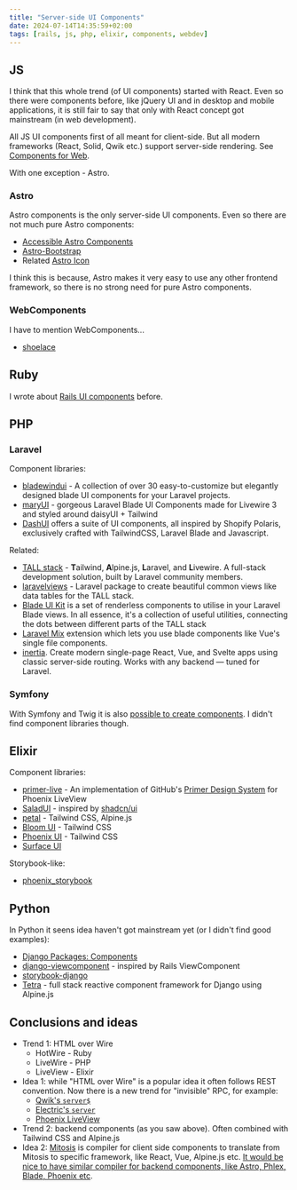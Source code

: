 ```yaml
---
title: "Server-side UI Components"
date: 2024-07-14T14:35:59+02:00
tags: [rails, js, php, elixir, components, webdev]
---
```


## JS

I think that this whole trend (of UI components) started with React. Even so there were components before, like jQuery UI and in desktop and mobile applications, it is still fair to say that only with React concept got mainstream (in web development).

All JS UI components first of all meant for client-side. But all modern frameworks (React, Solid, Qwik etc.) support server-side rendering. See [Components for Web](/content/posts/components-for-web/index.md).

With one exception - Astro.

### Astro

Astro components is the only server-side UI components. Even so there are not much pure Astro components:

- [Accessible Astro Components](https://github.com/markteekman/accessible-astro-components)
- [Astro-Bootstrap](https://astro-bootstrap.github.io/)
- Related [Astro Icon](https://www.astroicon.dev/guides/components/)

I think this is because, Astro makes it very easy to use any other frontend framework, so there is no strong need for pure Astro components.

### WebComponents

I have to mention WebComponents...

- [shoelace](https://shoelace.style/)

## Ruby

I wrote about [Rails UI components](/content/posts/rails-ui-components/index.md) before.

## PHP

### Laravel

Component libraries:

- [bladewindui](https://bladewindui.com/) - A collection of over 30 easy-to-customize but elegantly designed blade UI components for your Laravel projects.
- [maryUI](https://mary-ui.com/) - gorgeous Laravel Blade UI Components made for Livewire 3 and styled around daisyUI + Tailwind
- [DashUI](https://github.com/combindma/dash-ui) offers a suite of UI components, all inspired by Shopify Polaris, exclusively crafted with TailwindCSS, Laravel Blade and Javascript.

Related:

- [TALL stack](https://tallstack.dev/resources) - **T**ailwind, **A**lpine.js, **L**aravel, and **L**ivewire. A full-stack development solution, built by Laravel community members.
- [laravelviews](https://laravelviews.com/) - Laravel package to create beautiful common views like data tables for the TALL stack.
- [Blade UI Kit](https://blade-ui-kit.com/docs/0.x/introduction) is a set of renderless components to utilise in your Laravel Blade views. In all essence, it's a collection of useful utilities, connecting the dots between different parts of the TALL stack
- [Laravel Mix](https://laravel-mix.com/extensions/single-file-blade-components) extension which lets you use blade components like Vue's single file components.
- [inertia](https://inertiajs.com/). Create modern single-page React, Vue, and Svelte apps using classic server-side routing. Works with any backend — tuned for Laravel.

### Symfony

With Symfony and Twig it is also [possible to create components](https://symfony.com/bundles/ux-twig-component/current/index.html). I didn't find component libraries though.

## Elixir

Component libraries:

- [primer-live](https://primer-live.org/) - An implementation of GitHub's [Primer Design System](https://primer.style/) for Phoenix LiveView
- [SaladUI](https://salad-storybook.fly.dev/welcome) - inspired by [shadcn/ui](https://ui.shadcn.com/)
- [petal](https://petal.build/components) - Tailwind CSS, Alpine.js
- [Bloom UI](https://bloom-ui.fly.dev/) - Tailwind CSS
- [Phoenix UI](https://phoenix-ui.fly.dev/) - Tailwind CSS
- [Surface UI](https://surface-ui.org/)

Storybook-like:

- [phoenix_storybook](https://github.com/phenixdigital/phoenix_storybook)

## Python

In Python it seens idea haven't got mainstream yet (or I didn't find good examples):

- [Django Packages: Components](https://djangopackages.org/grids/g/components/)
- [django-viewcomponent](https://github.com/rails-inspire-django/django-viewcomponent) - inspired by Rails ViewComponent
- [storybook-django](https://github.com/torchbox/storybook-django)
- [Tetra](https://www.tetraframework.com/) - full stack reactive component framework for Django using Alpine.js

## Conclusions and ideas

- Trend 1: HTML over Wire
  - HotWire - Ruby
  - LiveWire - PHP
  - LiveView - Elixir
- Idea 1: while "HTML over Wire" is a popular idea it often follows REST convention. Now there is a new trend for "invisible" RPC, for example:
  - [Qwik's `server$`](https://qwik.dev/docs/server$/)
  - [Electric's `server`](https://github.com/hyperfiddle/electric)
  - [Phoenix LiveView](https://hexdocs.pm/phoenix_live_view/Phoenix.LiveView.html)
- Trend 2: backend components (as you saw above). Often combined with Tailwind CSS and Alpine.js
- Idea 2: [Mitosis](https://mitosis.builder.io/) is compiler for client side components to translate from Mitosis to specific framework, like React, Vue, Alpine.js etc. [It would be nice to have similar compiler for backend components, like Astro, Phlex, Blade, Phoenix etc](https://github.com/BuilderIO/mitosis/discussions/1499).
